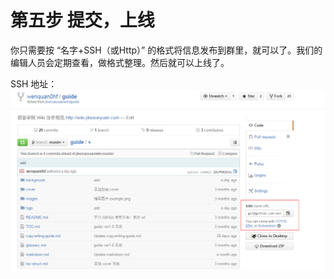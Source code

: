 # 第五步 提交，上线

你只需要按 “名字+SSH（或Http）” 的格式将信息发布到群里，就可以了。我们的编辑人员会定期查看，做格式整理。然后就可以上线了。

SSH 地址：![](images/oper1.png)
